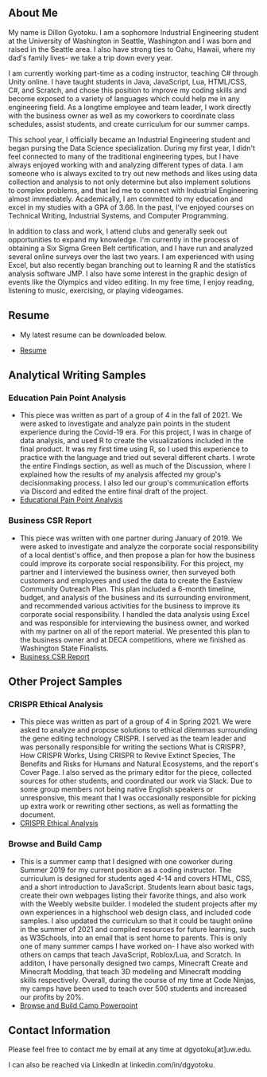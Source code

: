 

## About Me

My name is Dillon Gyotoku. I am a sophomore Industrial Engineering student at the University of Washington in Seattle, Washington and I was born and raised in the Seattle area. I also have strong ties to Oahu, Hawaii, where my dad's family lives- we take a trip down every year.

I am currently working part-time as a coding instructor, teaching C# through Unity online. I have taught students in Java, JavaScript, Lua, HTML/CSS, C#, and Scratch, and chose this position to improve my coding skills and become exposed to a variety of languages which could help me in any engineering field. As a longtime employee and team leader, I work directly with the business owner as well as my coworkers to coordinate class schedules, assist students, and create curriculum for our summer camps.

This school year, I officially became an Industrial Engineering student and began pursing the Data Science specialization.  During my first year, I didn't feel connected to many of the traditional engineering types, but I have always enjoyed working with and analyzing different types of data. I am someone who is always excited to try out new methods and likes using data collection and analysis to not only determine but also implement solutions to complex problems, and that led me to connect with Industrial Engineering almost immediately. Academically, I am committed to my education and excel in my studies with a GPA of 3.66. In the past, I've enjoyed courses on Technical Writing, Industrial Systems, and Computer Programming.

In addition to class and work, I attend clubs and generally seek out opportunities to expand my knowledge. I'm currently in the process of obtaining a Six Sigma Green Belt certification, and I have run and analyzed several online surveys over the last two years. I am experienced with using Excel, but also recently began branching out to learning R and the statistics analysis software JMP. I also have some interest in the graphic design of events like the Olympics and video editing. In my free time, I enjoy reading, listening to music, exercising, or playing videogames.

## Resume

- My latest resume can be downloaded below.

- [Resume](https://dgyotoku.github.io/assets/resumeDec21.pdf)

## Analytical Writing Samples

### Education Pain Point Analysis

- This piece was written as part of a group of 4 in the fall of 2021. We were asked to investigate and analyze pain points in the student experience during the Covid-19 era. For this project, I was in charge of data analysis, and used R to create the visualizations included in the final product. It was my first time using R, so I used this experience to practice with the language and tried out several different charts. I wrote the entire Findings section, as well as much of the Discussion, where I explained how the results of my analysis affected my group's decisionmaking process. I also led our group's communication efforts via Discord and edited the entire final draft of the project.
- [Educational Pain Point Analysis](https://dgyotoku.github.io/assets/PainPointAnalysis.pdf)

### Business CSR Report

- This piece was written with one partner during January of 2019. We were asked to investigate and analyze the corporate social responsibility of a local dentist's office, and then propose a plan for how the business could improve its corporate social responsibility. For this project, my partner and I interviewed the business owner, then surveyed both customers and employees and used the data to create the Eastview Community Outreach Plan. This plan included a 6-month timeline, budget, and analysis of the business and its surrounding environment, and recommended various activities for the business to improve its corporate social responsibility. I handled the data analysis using Excel and was responsible for interviewing the business owner, and worked with my partner on all of the report material. We presented this plan to the business owner and at DECA competitions, where we finished as Washington State Finalists.
- [Business CSR Report](https://dgyotoku.github.io/assets/CSRReport.pdf)

## Other Project Samples

### CRISPR Ethical Analysis

- This piece was written as part of a group of 4 in Spring 2021. We were asked to analyze and propose solutions to ethical dilemmas surrounding the gene editing technology CRISPR. I served as the team leader and was personally responsible for writing the sections What is CRISPR?, How CRISPR Works, Using CRISPR to Revive Extinct Species, The Benefits and Risks for Humans and Natural Ecosystems, and the report's Cover Page. I also served as the primary editor for the piece, collected sources for other students, and coordinated our work via Slack. Due to some group members not being native English speakers or unresponsive, this meant that I was occasionally responsible for picking up extra work or rewriting other sections, as well as formatting the document.
- [CRISPR Ethical Analysis](https://dgyotoku.github.io/assets/CRISPREthicalAnalysis.pdf)

### Browse and Build Camp

- This is a summer camp that I designed with one coworker during Summer 2019 for my current position as a coding instructor. The curriculum is designed for students aged 4-14 and covers HTML, CSS, and a short introduction to JavaScript. Students learn about basic tags, create their own webpages listing their favorite things, and also work with the Weebly website builder. I modeled the student projects after my own experiences in a highschool web design class, and included code samples. I also updated the curriculum so that it could be taught online in the summer of 2021 and compiled resources for future learning, such as W3Schools, into an email that is sent home to parents. This is only one of many summer camps I have worked on- I have also worked with others on camps that teach JavaScript, Roblox/Lua, and Scratch. In additon, I have personally designed two camps, Minecraft Create and Minecraft Modding, that teach 3D modeling and Minecraft modding skills respectively. Overall, during the course of my time at Code Ninjas, my camps have been used to teach over 500 students and increased our profits by 20%.
- [Browse and Build Camp Powerpoint](https://dgyotoku.github.io/assets/BrowseAndBuild.pdf)

## Contact Information

Please feel free to contact me by email at any time at dgyotoku[at]uw.edu.

I can also be reached via LinkedIn at linkedin.com/in/dgyotoku.
